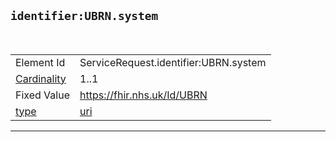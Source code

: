 ## `identifier:UBRN.system`
<br>

| | |
|----|----|
|Element Id|ServiceRequest.identifier:UBRN.system|
|[Cardinality](https://www.hl7.org/fhir/conformance-rules.html#cardinality)|1..1|
|Fixed Value|https://fhir.nhs.uk/Id/UBRN|
|[type](https://www.hl7.org/fhir/datatypes.html)|[uri](https://www.hl7.org/fhir/datatypes.html#uri)|

---